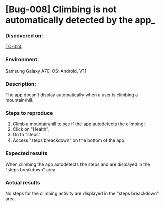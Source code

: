 # **[Bug-008] Climbing is not automatically detected by the app\_**

### **Discovered on:**

[TC-024](tc-024.md)

### **Environment:**

Samsung Galaxy A70, OS: Android, V11

### **Description:**

The app doesn't display automatically when a user is climbing a mountain/hill.

### **Steps to reproduce**

1. Climb a mountain/hill to see if the app autodetects the climbing;
2. Click on "Health";
3. Go to "steps"
4. Access "steps breackdown" on the bottom of the app.

### **Expected results**

When climbing the app autodetects the steps and are displayed in the "steps breakdown" area.

### **Actual results**

No steps for the climbing activity are displayed in the "steps breackdown" area.
